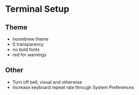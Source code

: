 # Terminal Setup

## Theme

* homebrew theme
* 0 transparency
* no bold fonts
* red for warnings

## Other

* Turn off bell, visual and otherwise
* Increase keyboard repeat rate through System Preferences
